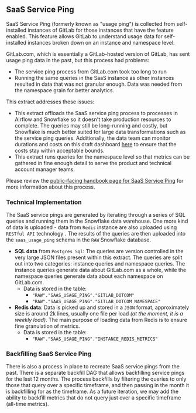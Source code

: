 ## SaaS Service Ping

SaaS Service Ping (formerly known as "usage ping") is collected from self-installed instances of GitLab for those instances that have the feature enabled. This feature allows GitLab to understand usage data for self-installed instances broken down on an instance and namespace level.

GitLab.com, which is essentially a GitLab-hosted version of GitLab, has sent usage ping data in the past, but this process had problems:
* The service ping process from GitLab.com took too long to run
* Running the same queries in the SaaS instance as other instances resulted in data that was not granular enough. Data was needed from the namespace grain for better analytics.

This extract addresses these issues:  
* This extract offloads the SaaS service ping process to processes in Airflow and Snowflake so it doesn't take production resources to complete.  The queries may still be long-running and costly, but Snowflake is much better suited for large data transformations such as the service ping queries.  Additionally, the data team can monitor durations and costs on this draft dashboard [here](https://app.periscopedata.com/app/gitlab/839683/SaaS-Usage-Ping-Monitoring) to ensure that the costs stay within acceptable bounds. 
* This extract runs queries for the namespace level so that metrics can be gathered in fine enough detail to serve the product and technical account manager teams.

Please review the [public-facing handbook page for SaaS Service Ping](https://about.gitlab.com/handbook/business-technology/data-team/data-catalog/saas-service-ping-automation/) for more information about this process.

### Technical Implementation

The SaaS service pings are generated by iterating through a series of SQL queries and running them in the Snowflake data warehouse. One more kind of data is uploaded - data from `Redis` instance are also uploaded using `RESTful API` technology . The results of the queries are then uploaded into the `saas_usage_ping` schema in the `RAW` Snowflake database.  


- **SQL data** from `Postgres Sql`: The queries are version controlled in the very large JSON files present within this extract.  The queries are split out into two categories: instance queries and namespace queries. The instance queries generate data about GitLab.com as a whole, while the namespace queries generate data about each namespace on GitLab.com.
    - Data is stored in the table: 
        - `"RAW"."SAAS_USAGE_PING"."GITLAB_DOTCOM"`
        - `"RAW"."SAAS_USAGE_PING"."GITLAB_DOTCOM_NAMESPACE"`
- **Redis data**: Data is picked up and stored in a `JSON` format, approximately size is around 2k lines, usually one file per load _(at the moment, it is a weekly load)_. The main purpose of loading data from Redis is to ensure fine granulation of metrics.
    - Data is stored in the table: 
        - `"RAW"."SAAS_USAGE_PING"."INSTANCE_REDIS_METRICS"`
        
### Backfilling SaaS Service Ping

There is also a process in place to recreate SaaS service pings from the past.  There is a separate backfill DAG that allows backfilling service pings for the last 12 months.  The process backfills by filtering the queries to only those that query over a specific timeframe, and then passing in the month it is backfilling for as the timeframe.  As a future iteration, we may add the ability to backfill metrics that do not query just over a specific timeframe (all-time metrics).
